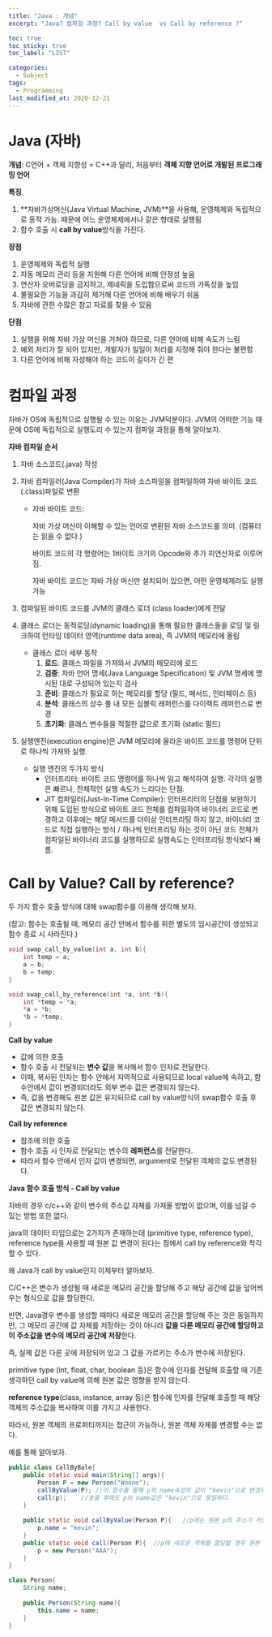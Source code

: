 ```yaml
---
title: "Java : 개념"
excerpt: "Java? 컴파일 과정? Call by value  vs Call by reference ?"

toc: true
toc_sticky: true
toc_label: "LIST"

categories:
  - Subject
tags:
  - Programming
last_modified_at: 2020-12-21
---
```


# Java (자바)  

**개념**: C언어 + 객체 지향성 = C++과 달리, 처음부터 **객체 지향 언어로 개발된 프로그래밍 언어**  

**특징** 

1. **자바가상머신(Java Virtual Machine, JVM)**을 사용해, 운영체제와 독립적으로 동작 가능. 때문에 어느 운영체제에서나 같은 형태로 실행됨
2. 함수 호출 시 **call by value**방식을 가진다.

**장점**  

1. 운영체제와 독립적 실행
2. 자동 메모리 관리 등을 지원해 다른 언어에 비해 안정성 높음
3. 연산자 오버로딩을 금지하고, 제네릭을 도입함으로써 코드의 가독성을 높임
4. 불필요한 기능을 과감히 제거해 다른 언어에 비해 배우기 쉬움
5. 자바에 관한 수많은 참고 자료를 찾을 수 있음

**단점**

1. 실행을 위해 자바 가상 머신을 거쳐야 하므로, 다른 언어에 비해 속도가 느림
2. 예외 처리가 잘 되어 있지만, 개발자가 일일이 처리를 지정해 줘야 한다는 불편함
3. 다른 언어에 비해 자성해야 하는 코드이 길이가 긴 편



# 컴파일 과정

자바가 OS에 독립적으로 실행될 수 있는 이유는 JVM덕분이다. JVM의 어떠한 기능 때문에 OS에 독립적으로 실행도리 수 있는지 컴파일 과정을 통해 알아보자.



**자바 컴파일 순서**

1. 자바 소스코드(.java) 작성

2. 자바 컴파일러(Java Compiler)가 자바 소스파일을 컴파일하여 자바 바이트 코드(.class)파일로 변환

   * 자바 바이트 코드: 

     자바 가상 머신이 이해할 수 있는 언어로 변환된 자바 소스코드를 의미. (컴퓨터는 읽을 수 없다.)

     바이트 코드의 각 명령어는 1바이트 크기의 Opcode와 추가 피연산자로 이루어짐.

     자바 바이트 코드는 자바 가상 머신만 설치되어 있으면, 어떤 운영체제라도 실행 가능

3. 컴파일된 바이트 코드를 JVM의 클래스 로더 (class loader)에게 전달

4. 클래스 로더는 동적로딩(dynamic loading)을 통해 필요한 클래스들을 로딩 및 링크하여 런타임 데이터 영역(runtime data area), 즉 JVM의 메모리에 올림

   * 클래스 로더 세부 동작
     1. **로드**: 클래스 파일을 가져와서 JVM의 메모리에 로드
     2. **검증**: 자바 언어 명세(Java Language Specification) 및 JVM 명세에 명시된 대로 구성되어 있는지 검사
     3. **준비**: 클래스가 필요로 하는 메모리를 할당 (필드, 메서드, 인터페이스 등)
     4. **분석**: 클래스의 상수 풀 내 모든 심볼릭 래퍼런스를 다이렉트 레퍼런스로 변경
     5. **초기화**: 클래스 변수들을 적절한 값으로 초기화 (static 필드)

5. 실행엔진(execution engine)은 JVM 메모리에 올라온 바이트 코드를 명령어 단위로 하나씩 가져와 실행.

   * 실행 엔진의 두가지 방식
     * 인터프리터: 바이트 코드 명령어를 하나씩 읽고 해석하여 실행. 각각의 실행은 빠르나, 전체적인 실행 속도가 느리다는 단점.
     * JIT 컴파일러(Just-In-Time Compiler): 인터프리터의 단점을 보완하기 위해 도입된 방식으로 바이트 코드 전체를 컴파일하여 바이너리 코드로 변경하고  이후에는 해당 메서드를 더이상 인터프리팅 하지 않고, 바이너리 코드로 직접 실행하는 방식 / 하나씩 인터프리팅 하는 것이 아닌 코드 전체가 컴파일된 바이너리 코드를 실행하므로 실행속도는 인터프리팅 방식보다 빠름.



# Call by Value? Call by reference?

두 가지 함수 호출 방식에 대해 swap함수를 이용해 생각해 보자.

(참고: 함수는 호출될 때, 메모리 공간 안에서 함수를 위한 별도의 임시공간이 생성되고 함수 종료 시 사라진다.)

```c++
void swap_call_by_value(int a, int b){
    int temp = a;
    a = b;
    b = temp;
}

void swap_call_by_reference(int *a, int *b){
    int *temp = *a;
    *a = *b;
    *b = *temp;
}
```

**Call by value**

- 값에 의한 호출
- 함수 호출 시 전달되는 **변수 값**을 복사해서 함수 인자로 전달한다.
- 이때, 복사된 인자는 함수 안에서 지역적으로 사용되므로 local value에 속하고, 함수안에서 값이 변경되더라도 외부 변수 값은 변경되지 않는다.
- 즉, 값을 변경해도 원본 값은 유지되므로 call by value방식의 swap함수 호출 후 값은 변경되지 않는다.

**Call by reference**

* 참조에 의한 호출
* 함수 호출 시 인자로 전달되는 변수의 **레퍼런스**를 전달한다.
* 따라서 함수 안에서 인자 값이 변경되면, argument로 전달된 객체의 값도 변경된다.



**Java 함수 호출 방식 - Call by value**

자바의 경우 c/c++와 같이 변수의 주소값 자체를 가져올 방법이 없으며, 이를 넘길 수 있는 방법 또한 없다.

java의 데이터 타입으로는 2가지가 존재하는데 (primitive type, reference type),  reference type을 사용할 때 원본 값 변경이 된다는 점에서 call by reference와 착각할 수 있다.

왜 Java가 call by value인지 이제부터 알아보자.



C/C++은 변수가 생성될 때 새로운 메모리 공간을 할당해 주고 해당 공간에 값을 덮어씌우는 형식으로 값을 할당한다. 

반면, Java경우 변수를 생성할 때마다 새로운 메모리 공간을 할당해 주는 것은 동일하지만, 그 메모리 공간에 값 자체를 저장하는 것이 아니라 **값을 다른 메모리 공간에 할당하고 이 주소값을 변수의 메모리 공간에 저장**한다.

즉, 실제 값은 다른 곳에 저장되어 있고 그 값을 가르키는 주소가 변수에 저장된다.

primitive type (int, float, char, boolean 등)은 함수에 인자를 전달해 호출할 때 기존 생각하던 call by value에 의해 원본 값은 영향을 받지 않는다.

**reference type**(class, instance, array 등)은 함수에 인자를 전달해 호출할 때 해당 객체의 주소값을 복사하여 이를 가지고 사용한다.

따라서, 원본 객체의 프로퍼티까지는 접근이 가능하나, 원본 객체 자체를 변경할 수는 없다.

예를 통해 알아보자.

```java
public class CallByBale{
    public static void main(String[] args){
        Person P = new Person("Woono");
        callByValue(P);	//이 함수를 통해 p의 name속성의 값이 "kevin"으로 변경되었다.
        call(p);	//호출 후에도 p의 name값은 "kevin"으로 동일하다.
    }
    
    public static void callByValue(Person P){	//p에는 원본 p의 주소가 저장되어 있으므로 원본의 name값에 접근 가능하다. (객체의 프로퍼티까지 접근 가능)
        p.name = "kevin";
    }
    public static void call(Person P){	//p에 새로운 객체를 할당할 경우 원본 p와 가리키는 값이 달라지고 각자의 길을 간다. (원본 객체 자체를 변경할 수는 없다.)
        p = new Person("AAA");
    }
}

class Person{
    String name;
    
    public Person(String name){
        this.name = name;
    }
}
```





